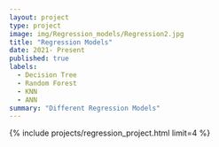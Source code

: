 ```yaml
---
layout: project
type: project
image: img/Regression_models/Regression2.jpg
title: "Regression Models"
date: 2021- Present
published: true
labels:
  - Decision Tree 
  - Random Forest
  - KNN
  - ANN
summary: "Different Regression Models"
---
```


<!-- <center> <img src="../img/Classification_models/classification.jpg" height = 300px width = auto> </center> -->


<div style="background-color: var(--tf-page-bg-color)" class="bg-gradient py-3">

{% include projects/regression_project.html limit=4 %}

</div>

